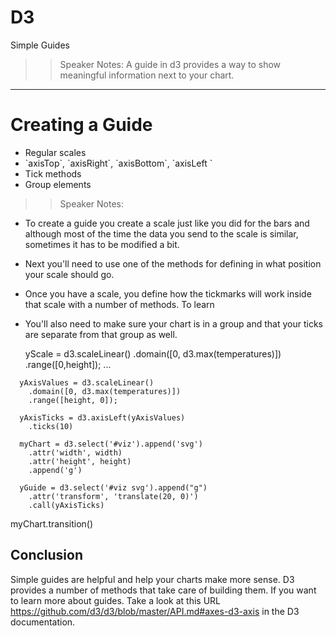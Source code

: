 <!-- .slide: data-state="title" -->
# D3 
Simple Guides

>> Speaker Notes:
A guide in d3 provides a way to show meaningful information next to your chart.

---

# Creating a Guide

<ul>
	<li class="fragment">Regular scales</li>
	<li class="fragment">`axisTop`, `axisRight`, 		`axisBottom`, `axisLeft `</li>
	<li class="fragment">Tick methods</li>
	<li class="fragment">Group elements</li>
</ul>

>> Speaker Notes:

- To create a guide you create a scale just like you did for the bars and although most of the time the data you send to the scale is similar, sometimes it has to be modified a bit.
 
- Next you'll need to use one of the methods for defining in what position your scale should go.

- Once you have a scale, you define how the tickmarks will work inside that scale with a number of methods. To learn 
 
- You'll also need to make sure your chart is in a group and that your ticks are separate from that group as well.
 

  yScale = d3.scaleLinear()
    .domain([0, d3.max(temperatures)])
    .range([0,height]);
...
```
  yAxisValues = d3.scaleLinear()
    .domain([0, d3.max(temperatures)])
    .range([height, 0]);

  yAxisTicks = d3.axisLeft(yAxisValues)
    .ticks(10)
```

```
  myChart = d3.select('#viz').append('svg')
    .attr('width', width)
    .attr('height', height)
    .append('g')
```

```
  yGuide = d3.select('#viz svg').append("g")
    .attr('transform', 'translate(20, 0)')
    .call(yAxisTicks)
```
  myChart.transition()


## Conclusion
Simple guides are helpful and help your charts make more sense. D3 provides a number of methods that take care of building them. If you want to learn more about guides. Take a look at this URL https://github.com/d3/d3/blob/master/API.md#axes-d3-axis in the D3 documentation.